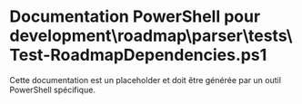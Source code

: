 # Documentation PowerShell pour development\roadmap\parser\tests\Test-RoadmapDependencies.ps1

Cette documentation est un placeholder et doit être générée par un outil PowerShell spécifique.

